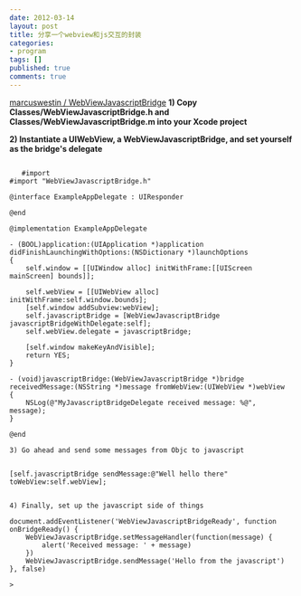 ```yaml
---
date: 2012-03-14
layout: post
title: 分享一个webview和js交互的封装
categories:
- program
tags: []
published: true
comments: true
---
```

<p><a href="https://github.com/marcuswestin/WebViewJavascriptBridge">marcuswestin / WebViewJavascriptBridge</a>
<strong>1) Copy Classes/WebViewJavascriptBridge.h and Classes/WebViewJavascriptBridge.m into your Xcode project</strong></p>

<p><strong>2) Instantiate a UIWebView, a WebViewJavascriptBridge, and set yourself as the bridge's delegate</strong>

```

   #import
#import "WebViewJavascriptBridge.h"

@interface ExampleAppDelegate : UIResponder

@end

@implementation ExampleAppDelegate

- (BOOL)application:(UIApplication *)application didFinishLaunchingWithOptions:(NSDictionary *)launchOptions
{
    self.window = [[UIWindow alloc] initWithFrame:[[UIScreen mainScreen] bounds]];

    self.webView = [[UIWebView alloc] initWithFrame:self.window.bounds];
    [self.window addSubview:webView];
    self.javascriptBridge = [WebViewJavascriptBridge javascriptBridgeWithDelegate:self];
    self.webView.delegate = javascriptBridge;

    [self.window makeKeyAndVisible];
    return YES;
}

- (void)javascriptBridge:(WebViewJavascriptBridge *)bridge receivedMessage:(NSString *)message fromWebView:(UIWebView *)webView
{
    NSLog(@"MyJavascriptBridgeDelegate received message: %@", message);
}

@end

3) Go ahead and send some messages from Objc to javascript


[self.javascriptBridge sendMessage:@"Well hello there" toWebView:self.webView];


4) Finally, set up the javascript side of things

document.addEventListener('WebViewJavascriptBridgeReady', function onBridgeReady() {
    WebViewJavascriptBridge.setMessageHandler(function(message) {
        alert('Received message: ' + message)
    })
    WebViewJavascriptBridge.sendMessage('Hello from the javascript')
}, false)

>

```
